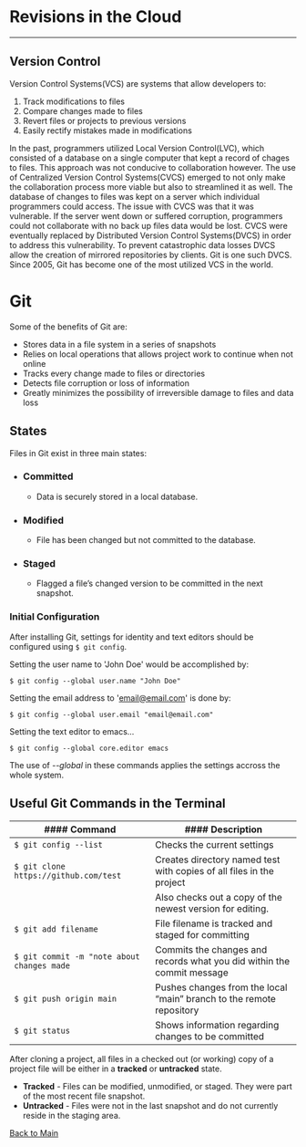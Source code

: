 # Revisions in the Cloud

---

## Version Control

Version Control Systems(VCS) are systems that allow developers to:

1. Track modifications to files
1. Compare changes made to files
1. Revert files or projects to previous versions
1. Easily rectify mistakes made in modifications

In the past, programmers utilized Local Version Control(LVC), which consisted of a database on a single computer that kept a record of chages to files. This approach was not conducive to collaboration however. The use of Centralized Version Control Systems(CVCS) emerged to not only make the collaboration process more viable but also to streamlined it as well. The database of changes to files was kept on a server which individual programmers could access. The issue with CVCS was that it was vulnerable. If the server went down or suffered corruption, programmers could not collaborate with no back up files data would be lost. CVCS were eventually replaced by Distributed Version Control Systems(DVCS) in order to address this vulnerability. To prevent catastrophic data losses DVCS allow the creation of mirrored repositories by clients. Git is one such DVCS. Since 2005, Git has become one of the most utilized VCS in the world.

# Git

Some of the benefits of Git are:

- Stores data in a file system in a series of snapshots
- Relies on local operations that allows project work to continue when not online
- Tracks every change made to files or directories
- Detects file corruption or loss of information
- Greatly minimizes the possibility of irreversible damage to files and data loss

## States

Files in Git exist in three main states:

- ### Committed
  - Data is securely stored in a local database.
- ### Modified
  - File has been changed but not committed to the database.
- ### Staged
  - Flagged a file’s changed version to be committed in the next snapshot.

### Initial Configuration

After installing Git, settings for identity and text editors should be configured using `$ git config`.

Setting the user name to 'John Doe' would be accomplished by:

```
$ git config --global user.name "John Doe"
```

Setting the email address to 'email@email.com' is done by:

```
$ git config --global user.email "email@email.com"
```

Setting the text editor to emacs...

```
$ git config --global core.editor emacs
```

The use of _--global_ in these commands applies the settings accross the whole system.

## Useful Git Commands in the Terminal

| #### Command                               | #### Description                                                       |
| ------------------------------------------ | ---------------------------------------------------------------------- |
| `$ git config --list`                      | Checks the current settings                                            |
| `$ git clone https://github.com/test`      | Creates directory named test with copies of all files in the project   |
|                                            | Also checks out a copy of the newest version for editing.              |
| `$ git add filename`                       | File filename is tracked and staged for committing                     |
| `$ git commit -m "note about changes made` | Commits the changes and records what you did within the commit message |
| `$ git push origin main`                   | Pushes changes from the local “main” branch to the remote repository   |
| `$ git status`                             | Shows information regarding changes to be committed                    |

After cloning a project, all files in a checked out (or working) copy of a project file will be either in a **tracked** or **untracked** state.

- **Tracked** - Files can be modified, unmodified, or staged. They were part of the most recent file snapshot.
- **Untracked** - Files were not in the last snapshot and do not currently reside in the staging area.

[Back to Main](README.md)
